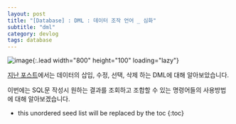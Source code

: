 ```yaml
---
layout: post
title: "[Database] : DML : 데이터 조작 언어 _ 심화"
subtitle: "dml"
category: devlog
tags: database
---
```


![image](https://cdn.pixabay.com/photo/2016/03/27/20/00/coffee-1284041_960_720.jpg){:.lead width="800" height="100" loading="lazy"}

[지난 포스트](https://jihojhi.github.io/devlog/2021-03-22-DML/)에서는 데이터의 삽입, 수정, 선택, 삭제 하는 DML에 대해 알아보았습니다. 

이번에는 SQL문 작성시 원하는 결과를 조회하고 조합할 수 있는 명령어들의 사용방법에 대해 알아보겠습니다.

<!--more-->

* this unordered seed list will be replaced by the toc
{:toc}
